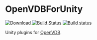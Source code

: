 # OpenVDBForUnity

[ ![Download](https://api.bintray.com/packages/kazuki/conan/OpenVDBForUnity%3Akazuki/images/download.svg) ](https://bintray.com/kazuki/conan/OpenVDBForUnity%3Akazuki/_latestVersion)
[![Build Status](https://travis-ci.org/karasusan/OpenVDBForUnity.svg?branch=master)](https://travis-ci.org/karasusan/OpenVDBForUnity)
[![Build status](https://ci.appveyor.com/api/projects/status/fydwfy6dalw7hvic?svg=true)](https://ci.appveyor.com/project/karasusan/openvdbforunity)

Unity plugins for [OpenVDB](http://www.openvdb.org/).
